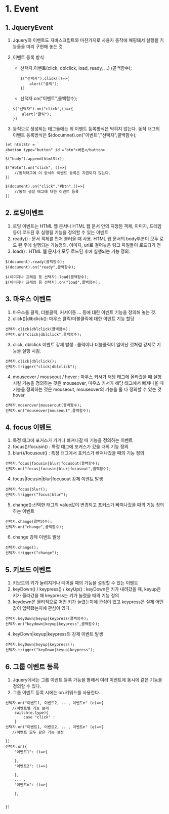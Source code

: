 # 1. Event

## 1. JqueryEvent

1.  Jquery의 이벤트도 자바스크립트와 마찬가지로 사용자 동작에 매핑돼서 실행될 기능들을 미리 구현해 놓는 것
2.  이벤트 등록 방식

    - 선택자.이벤트(click, dblclick, load, ready, ...)
      (콜백함수);

      ```
      $("선택자").click(()=>{
          alert("클릭");
      })
      ```

    - 선택자.on("이벤트",콜백함수);

    ```
    $("선택자").on("click",()=>{
        alert("클릭");
    })
    ```

3.  동적으로 생성되는 태그들에는 위 이벤트 등록방식은 먹히지 않는다. 동적 태그의 이벤트 등록방식은 $(documnet).on("이벤트","선택자",콜백함수);

```
let htmlStr = `
<button type="button" id ="btn">버튼</button>
`
$("body").append(htmlStr);

$("#btn").on("click", ()=>{
    //동적태그에 이 방식의 이벤트 등록은 지원되지 않는다.
})

$(document).on("click","#btn",()=>{
    //동적 생성 태그에 대한 이벤트 등록
})
```

## 2. 로딩이벤트

1. 로딩 이벤트는 HTML 웹 문서나 HTML 웹 문서 안의 지정된 객체, 이미지, 프레임 등이 로드된 후 실행될 기능을 정의할 수 있는 이벤트
2. ready() : 문서 객체를 먼저 불러올 때 사용. HTML 웹 문서의 body부분이 모두 로드 된 후에 실행되는 기능정의. 이미지, url로 걸어놓은 링크 파일들이 로드되기 전
3. load() : HTML 웹 문서가 모두 로드된 후에 실행되는 기능 정의.

```
$(document).ready(콜백함수);
$(document).on("ready",콜백함수);

$(이미지나 프레임 등 선택자).load(콜백함수);
$(이미지나 프레임 등 선택자).on("load",콜백함수);
```

## 3. 마우스 이벤트

1. 마우스를 클릭, 더블클릭, 커서이동 ... 등에 대한 이벤트 기능을 정의해 놓는 것.
2. click()|dlbclick(): 마우스 클릭/더블클릭에 대한 이벤트 기능 할당

```
선택자.click|dblclick(콜백함수);
선택자.on("click|dblclick",콜백함수);
```

3. click, dblclick 이벤트 강제 발생 : 클릭이나 더블클릭이 일어난 것처럼 강제로 기능을 실행 시킴.

```
선택자.click|dblclick();
선택자.trigger("click|dblclick");
```

4. mouseover / mouseout / hover : 마우스 커서가 해당 태그에 올라갔을 때 실행시킬 기능을 정의하는 것은 mouseover, 마우스 커서가 해당 태그에서 빠져나올 때 기능을 정의하는 것은 mouseout, mouseover의 기능을 둘 다 정의할 수 있는 것 hover

```
선택자.moserover|mouserout(콜백함수);
선택자.on("mouseover|mouseout",콜백함수);
```

## 4. focus 이벤트

1. 특정 태그에 포커스가 가거나 빠져나갈 때 기능을 정의하는 이벤트
2. focus()/focusin() : 특정 태그에 포커스가 갔을 때의 기능 정의
3. blur()/focusout() : 특정 태그에서 포커스가 빠져나갔을 때의 기능 정의

```
선택자.focus|focusin|blur|focusout(콜백함수);
선택자.on("focus|focusin|blur|focusout",콜백함수);
```

4. focus|focusin|blur|focusout 강제 이벤트 발생

```
선택자.focus|blur();
선택자.trigger("focus|blur");
```

5. change():선택한 태그의 value값이 변경되고 포커스가 빠져나갔을 때의 기능 정의하는 이벤트

```
선택자.change(콜백함수);
선택자.on("change",콜백함수);
```

6. change 강제 이벤트 발생

```
선택자.change();
선택자.trigger("change");
```

## 5. 키보드 이벤트

1. 키보드의 키가 눌려지거나 떼어질 때의 기능을 설정할 수 있는 이벤트
2. keyDown() / keypress() / keyUp() : keyDown은 키가 내려갔을 때, keyup은 키가 올라갔을 때 keypress는 키가 눌렸을 때의 기능 정의
3. keydown은 물리적으로 어떤 키가 눌렸는지에 관심이 있고 keypress은 실제 어떤 값이 입력됐는지에 관심이 있다.

```
선택자.keyDown|keyup|keypress(콜백함수);
선택자.on("keydown|keyup|keypress",콜백함수);
```

4. keyDown|keyup|keypress의 강제 이벤트 발생

```
선택자.keyDown|keyup|keypress();
선택자.trigger("keyDown|keyup|keypress");
```

## 6. 그룹 이벤트 등록
1. Jquery에서는 그룹 이벤트 등록 가능을 통해서 여러 이벤트에 동시에 같은 기능을 정의할 수 있다.
2. 그룹 이벤트 등록 시에는 on 키워드를 사용한다.
```
선택자.on("이벤트1, 이벤트2, ..., 이벤트n" (e)=>{
   //이벤트별 기능 분리
    switch(e.type){
        case "click" :
    }
선택자.on("이벤트1, 이벤트2, ..., 이벤트n" (e)=>{
   //이벤트 모두 같은 기능 설정

})
선택자.on({
    "이벤트1": ()=>{

    },
    "이벤트2": ()=>{

    },
    ... ,
    "이벤트n": ()=>{

    },

    
})
```